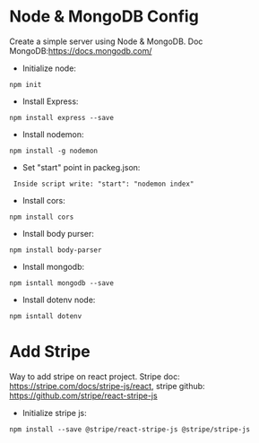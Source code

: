 
# Node & MongoDB Config #
Create a simple server using Node & MongoDB. Doc MongoDB:https://docs.mongodb.com/

- Initialize node:
```
npm init
```
- Install Express:
```
npm install express --save
```
- Install nodemon:
```
npm install -g nodemon
```
- Set "start" point in packeg.json:
```
 Inside script write: "start": "nodemon index"
```
- Install cors:
```
npm install cors
```
- Install body purser:
```
npm install body-parser
```
- Install mongodb:
```
npm isntall mongodb --save
```
- Install dotenv node:
```
npm isntall dotenv
```

# Add Stripe #
Way to add stripe on react project. Stripe doc: https://stripe.com/docs/stripe-js/react, stripe github: https://github.com/stripe/react-stripe-js

- Initialize stripe js:
```
npm install --save @stripe/react-stripe-js @stripe/stripe-js
```



